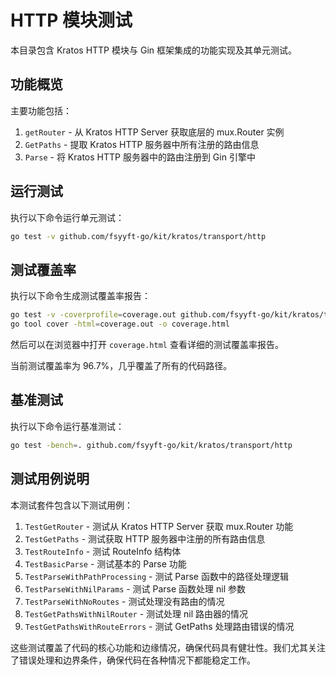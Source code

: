 # HTTP 模块测试

本目录包含 Kratos HTTP 模块与 Gin 框架集成的功能实现及其单元测试。

## 功能概览

主要功能包括：

1. `getRouter` - 从 Kratos HTTP Server 获取底层的 mux.Router 实例
2. `GetPaths` - 提取 Kratos HTTP 服务器中所有注册的路由信息
3. `Parse` - 将 Kratos HTTP 服务器中的路由注册到 Gin 引擎中

## 运行测试

执行以下命令运行单元测试：

```bash
go test -v github.com/fsyyft-go/kit/kratos/transport/http
```

## 测试覆盖率

执行以下命令生成测试覆盖率报告：

```bash
go test -v -coverprofile=coverage.out github.com/fsyyft-go/kit/kratos/transport/http
go tool cover -html=coverage.out -o coverage.html
```

然后可以在浏览器中打开 `coverage.html` 查看详细的测试覆盖率报告。

当前测试覆盖率为 96.7%，几乎覆盖了所有的代码路径。

## 基准测试

执行以下命令运行基准测试：

```bash
go test -bench=. github.com/fsyyft-go/kit/kratos/transport/http
```

## 测试用例说明

本测试套件包含以下测试用例：

1. `TestGetRouter` - 测试从 Kratos HTTP Server 获取 mux.Router 功能
2. `TestGetPaths` - 测试获取 HTTP 服务器中注册的所有路由信息
3. `TestRouteInfo` - 测试 RouteInfo 结构体
4. `TestBasicParse` - 测试基本的 Parse 功能
5. `TestParseWithPathProcessing` - 测试 Parse 函数中的路径处理逻辑
6. `TestParseWithNilParams` - 测试 Parse 函数处理 nil 参数
7. `TestParseWithNoRoutes` - 测试处理没有路由的情况
8. `TestGetPathsWithNilRouter` - 测试处理 nil 路由器的情况
9. `TestGetPathsWithRouteErrors` - 测试 GetPaths 处理路由错误的情况

这些测试覆盖了代码的核心功能和边缘情况，确保代码具有健壮性。我们尤其关注了错误处理和边界条件，确保代码在各种情况下都能稳定工作。 